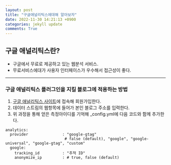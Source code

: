```yaml
---
layout: post
title: "구글애널리틱스에대해 알아보자"
date: 2022-11-30 14:21:13 +0900
categories: jekyll update
comments: True 
---
```


## 구글 애널리틱스란?


* 구글에서 무료로 제공하고 있는 웹분석 서비스.
* 무료서비스에대가 사용자 인터페이스가 우수해서 접근성이 좋다.


___


### 구글 애널리틱스 플러그인을 지킬 블로그에 적용하는 방법


1. [구글 애널리틱스 사이트](https://analytics.google.com/analytics/web/)에 접속해 회원가입한다.
2. 데이터 스트림의 웹항목에 들어가 본인 블로그 주소를 입력한다.
3. 위 과정을 통해 얻은 측정아이디를 기억해 _config.yml에 다음 코드와 함께 추가한다.
```
analytics:
  provider               : "google-gtag"
                          # false (default), "google", "google-universal", "google-gtag", "custom"
  google:
    tracking_id          : "추적 ID"
    anonymize_ip         : # true, false (default)
```
